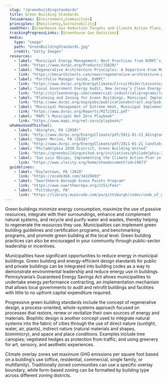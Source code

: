 ```yaml
---
  slug: "/greenbuildingstandards"
  title: Green Building Standards
  focusAreas: [Environment,Communities]
  principles: [Resiliency,Sustainability]
  seeOther: [Greenhouse Gas Reduction Targets and Climate Action Plans,Alternative Energy Ordinance]
  trackingProgressLinks: [Greenhouse Gas Emissions]
  media: 
    type: "image"
    path: "GreenBuildingStandards.jpg"
    credit: "Getty Images"
  resources: 
    - label: "Municipal Energy Management: Best Practices from DVRPC’s Direct Technical Assistance Program, DVRPC"
      link: "https://www.dvrpc.org/Products/15020/"
    - label: "Regenerative Architecture Principles: A Departure From Modern Sustainable Design"
      link: "https://hmcarchitects.com/news/regenerative-architecture-principles-a-departure-from-modern-sustainable-design-2019-04-12/#:~:text=The%20widespread%20use%20of%20green,by%20prioritizing%20regenerative%20design%20principles."
    - label: "Portfolio Manager Guide, DVRPC"
      link: "https://www.dvrpc.org/EnergyClimate/CircuitRider/LessonsLearned/pdf/PortfolioManager.pdf"
    - label: "Local Government Energy Audit, New Jersey’s Clean Energy Program"
      link: "http://njcleanenergy.com/commercial-industrial/programs/local-government-energy-audit/local-government-energy-audit"
    - label: "Planning and Zoning for Green Buildings, Municipal Implementation Tool #017, DVRPC"
      link: "http://www.dvrpc.org/asp/pubs/publicationabstract.asp?pub_id=MIT017"
    - label: "Municipal Management of Extreme Heat, Municipal Implementation Tool #33, DVRPC"
      link: "https://www.dvrpc.org/Reports/MIT21011.pdf"
    - label: "MAPC’s Municipal Net Zero Playbook"
      link: "https://www.mapc.org/net-zero/playbook/"
  whoHasUsedThisTool: 
    - label: "Abington, PA (2010)"
      link: "http://www.dvrpc.org/EnergyClimate/pdf/2011-01-21_Abington_Free_Library.pdf"
    - label: "Upper Merion, PA (2010)"
      link: "http://www.dvrpc.org/EnergyClimate/pdf/2011-01-21_Candlebrook_Elementary.pdf"
    - label: "Philadelphia 2030 District, Green Building United"
      link: "https://greenbuildingunited.org/initiatives/philadelphia-2030-district"
    - label: "San Luis Obispo, Implementing the Climate Action Plan in the Zoning Regulations (2018)"
      link: "https://www.slocity.org/home/showdocument?id=19073"
  guidelines: 
    - label: "Doylestown, PA (2019"
      link: "https://ecode360.com/34329693"
    - label: "Swarthmore Borough Green Points Program"
      link: "https://www.swarthmorepa.org/2151/Fees"
    - label: "Pittsburgh, PA"
      link: "https://library.municode.com/pa/pittsburgh/codes/code_of_ordinances?nodeId=PIZOCO_TITNINEZOCO_ARTVIDEST_CH915ENPEST_915.08SUDECINEFA"
---
```


Green buildings minimize energy consumption, maximize the use of passive resources, integrate with their surroundings, enhance and complement natural systems, and recycle and purify water and wastes, thereby helping to regenerate the resources they use. Municipalities can implement green building guidelines and certification programs, and benchmarking programs, and promote green building at the local level. Green building practices can also be encouraged in your community through public-sector leadership or incentives.

Municipalities have significant opportunities to reduce energy in municipal buildings. Green building and energy-efficient design standards for public and private buildings can be integrated into building codes as a way to demonstrate environmental leadership and reduce energy use in buildings. Pennsylvania’s Guaranteed Energy Savings Act allows municipalities to undertake energy performance contracting, an implementation mechanism that allows local governments to audit and retrofit buildings and facilities with little to no upfront capital expenditure required.

Progressive green building standards include the concept of regenerative design, a process-oriented, whole-systems approach focused on processes that restore, renew or revitalize their own sources of energy and materials. Biophilic design is another concept used to integrate natural systems into the fabric of cities through the use of direct nature (sunlight, water, air, plants), indirect nature (natural materials and shapes, biomimicry), and space and place conditions. Examples include tree canopies; vegetated hedges as protection from traffic; and using greenery for art, sensory, and aesthetic experiences.

Climate overlay zones set maximum GHG emissions per square foot based on a building’s use (office, residential, commercial, single family, or multifamily). Traditionally zoned communities can use a specific overlay boundary, while form-based zoning can be formatted by building type across different zoning districts.
